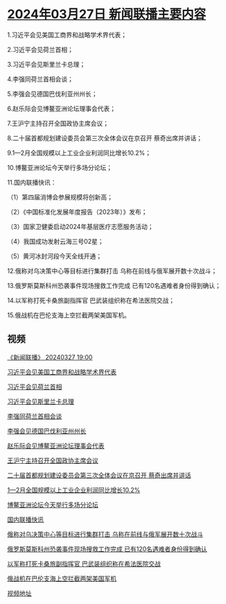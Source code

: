 # [2024年03月27日 新闻联播主要内容](https://tv.cctv.com/lm/xwlb/day/20240327.shtml)

1.习近平会见美国工商界和战略学术界代表；

2.习近平会见荷兰首相；

3.习近平会见斯里兰卡总理；

4.李强同荷兰首相会谈；

5.李强会见德国巴伐利亚州州长；

6.赵乐际会见博鳌亚洲论坛理事会代表；

7.王沪宁主持召开全国政协主席会议；

8.二十届首都规划建设委员会第三次全体会议在京召开 蔡奇出席并讲话；

9.1—2月全国规模以上工业企业利润同比增长10.2%；

10.博鳌亚洲论坛今天举行多场分论坛；

11.国内联播快讯：

（1）第四届消博会参展规模将创新高；

（2）《中国标准化发展年度报告（2023年）》发布；

（3）国家卫健委启动2024年基层医疗志愿服务活动；

（4）我国成功发射云海三号02星；

（5）黄河冰封河段今天全线开通；

12.俄称对乌决策中心等目标进行集群打击 乌称在前线与俄军展开数十次战斗；

13.俄罗斯莫斯科州恐袭事件现场搜救工作完成 已有120名遇难者身份得到确认；

14.以军称打死卡桑旅副指挥官 巴武装组织称在希法医院交战；

15.俄战机在巴伦支海上空拦截两架美国军机。

## 视频

[《新闻联播》 20240327 19:00](https://tv.cctv.com/2024/03/27/VIDE9ArZUtYcBCsLNCamhdXh240327.shtml)

[习近平会见美国工商界和战略学术界代表](https://tv.cctv.com/2024/03/27/VIDEflBMCChC4ra3PyV1GrFa240327.shtml)

[习近平会见荷兰首相](https://tv.cctv.com/2024/03/27/VIDECI8WTSJMjBUp8KHNNyQc240327.shtml)

[习近平会见斯里兰卡总理](https://tv.cctv.com/2024/03/27/VIDErT8KgLZ7ol8SBcjblntY240327.shtml)

[李强同荷兰首相会谈](https://tv.cctv.com/2024/03/27/VIDEWB1k1EtGEvsU34Aqhz63240327.shtml)

[李强会见德国巴伐利亚州州长](https://tv.cctv.com/2024/03/27/VIDEVfsvbpDxw1xN1LgVTvpg240327.shtml)

[赵乐际会见博鳌亚洲论坛理事会代表](https://tv.cctv.com/2024/03/27/VIDE5zzCFuwRizmMnRf1iVwE240327.shtml)

[王沪宁主持召开全国政协主席会议](https://tv.cctv.com/2024/03/27/VIDEdQw0jaan0k7pRyPF4w8T240327.shtml)

[二十届首都规划建设委员会第三次全体会议在京召开 蔡奇出席并讲话](https://tv.cctv.com/2024/03/27/VIDEzUEKLtkI0KWrZb7uSO1o240327.shtml)

[1—2月全国规模以上工业企业利润同比增长10.2%](https://tv.cctv.com/2024/03/27/VIDEo72UwBcvnrpZInu7N1mD240327.shtml)

[博鳌亚洲论坛今天举行多场分论坛](https://tv.cctv.com/2024/03/27/VIDEYubH5GfstM7fZdGJ69aO240327.shtml)

[国内联播快讯](https://tv.cctv.com/2024/03/27/VIDE2O5giii7LvbXldw5AEVq240327.shtml)

[俄称对乌决策中心等目标进行集群打击 乌称在前线与俄军展开数十次战斗](https://tv.cctv.com/2024/03/27/VIDE2NrtW6f5ybFA5rRRZHK8240327.shtml)

[俄罗斯莫斯科州恐袭事件现场搜救工作完成 已有120名遇难者身份得到确认](https://tv.cctv.com/2024/03/27/VIDEZIf5qobMHTqI8PwAHFvD240327.shtml)

[以军称打死卡桑旅副指挥官 巴武装组织称在希法医院交战](https://tv.cctv.com/2024/03/27/VIDEvmsHjAmRf7yqJljT36Bg240327.shtml)

[俄战机在巴伦支海上空拦截两架美国军机](https://tv.cctv.com/2024/03/27/VIDEzMygn5YMJ8JGUe0E4PMj240327.shtml)

[视频地址](https://tv.cctv.com/lm/xwlb/day/20240327.shtml) 


